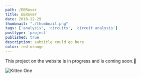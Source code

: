 ```yaml
---
path: /EERover
title: EERover
date: 2018-12-29
thumbnail: "./thumbnail.png"
tags: ['analysis', 'circuits', 'circuit analysis']
posttype: 'project'
published: true
description: subtitle could go here
color: red-orange
---
```


This project on the website is in progress and is coming soon.<span aria-label="image">🤭</span>

![Kitten One](/thumbnail.png)